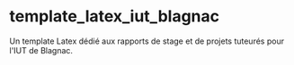template_latex_iut_blagnac
==========================

Un template Latex dédié aux rapports de stage et de projets tuteurés pour l'IUT de Blagnac.
